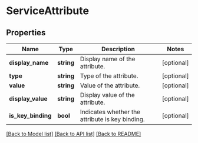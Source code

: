 # ServiceAttribute

## Properties
Name | Type | Description | Notes
------------ | ------------- | ------------- | -------------
**display_name** | **string** | Display name of the attribute. | [optional] 
**type** | **string** | Type of the attribute. | [optional] 
**value** | **string** | Value of the attribute. | [optional] 
**display_value** | **string** | Display value of the attribute. | [optional] 
**is_key_binding** | **bool** | Indicates whether the attribute is key binding. | [optional] 

[[Back to Model list]](../README.md#documentation-for-models) [[Back to API list]](../README.md#documentation-for-api-endpoints) [[Back to README]](../README.md)


